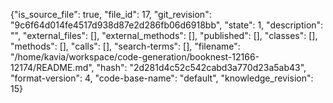 {"is_source_file": true, "file_id": 17, "git_revision": "9c6f64d014fe4517d938d87e2d286fb06d6918bb", "state": 1, "description": "", "external_files": [], "external_methods": [], "published": [], "classes": [], "methods": [], "calls": [], "search-terms": [], "filename": "/home/kavia/workspace/code-generation/booknest-12166-12174/README.md", "hash": "2d281d4c52c542cabd3a770d23a5ab43", "format-version": 4, "code-base-name": "default", "knowledge_revision": 15}